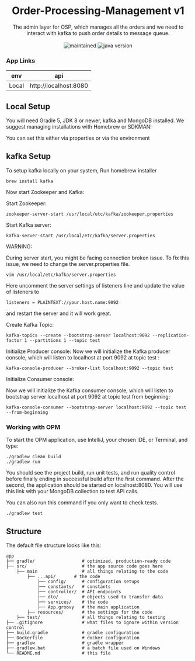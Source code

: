 <h1 align="center">Order-Processing-Management v1</h1>

<div align="center">
The admin layer for OSP, which manages all the orders and we need to interact with kafka to push order details to message queue.
<br/>
<br/>
<img src="https://img.shields.io/maintenance/yes/2022.svg" alt="maintained">
<img src="https://img.shields.io/static/v1.svg?label=java&message=11&color=informational" alt="java version">
</div>

### App Links

| env  | api |
| ---- | --- |
| Local | http://localhost:8080 |

## Local Setup

You will need Gradle 5, JDK 8 or newer, kafka and MongoDB installed. We suggest managing installations with Homebrew or
SDKMAN!

You can set this either via properties or via the environment

## kafka Setup

To setup kafka locally on your system, Run homebrew installer

```
brew install kafka
```

Now start Zookeeper and Kafka:

Start Zookeeper:

```
zookeeper-server-start /usr/local/etc/kafka/zookeeper.properties
```

Start Kafka server:

```
kafka-server-start /usr/local/etc/kafka/server.properties
```

WARNING:

During server start, you might be facing connection broken issue. To fix this issue, we need to change the
server.properties file.

```
vim /usr/local/etc/kafka/server.properties
```

Here uncomment the server settings of listeners line and update the value of listeners to

```
listeners = PLAINTEXT://your.host.name:9092
```

and restart the server and it will work great.

Create Kafka Topic:

```
kafka-topics --create --bootstrap-server localhost:9092 --replication-factor 1 --partitions 1 --topic test
```

Initialize Producer console:
Now we will initialize the Kafka producer console, which will listen to localhost at port 9092 at topic test :

```
kafka-console-producer --broker-list localhost:9092 --topic test
```

Initialize Consumer console:

Now we will initialize the Kafka consumer console, which will listen to bootstrap server localhost at port 9092 at topic
test from beginning:

```
kafka-console-consumer --bootstrap-server localhost:9092 --topic test --from-beginning
```

### Working with OPM

To start the OPM application, use IntelliJ, your chosen IDE, or Terminal, and type:

```
./gradlew clean build
./gradlew run
```

You should see the project build, run unit tests, and run quality control before finally ending in successful build
after the first command. After the second, the application should be started on localhost:8080. You will use this link
with your MongoDB collection to test API calls.

You can also run this command if you only want to check tests.

```
./gradlew test
```

## Structure

The default file structure looks like this:

```
app
├── gradle/                  # optimized, production-ready code
├── src/                     # the app source code goes here
    ├── main                 # all things relating to the code
        ├── ...api/       # the code
            ├── config/      # configuration setups
            ├── constants/   # constants
            ├── controller/  # API endpoints
            ├── dto/         # objects used to transfer data
            ├── services/    # the code
            ├── App.groovy   # the main application
        ├── resources/       # the settings for the code
    ├── test/                # all things relating to testing
├── .gitignore               # what files to ignore within version control
├── build.gradle             # gradle configuration
├── Dockerfile               # docker configuration
├── gradlew                  # gradle wrapper
├── gradlew.bat              # a batch file used on Windows
└── README.md                # this file
```